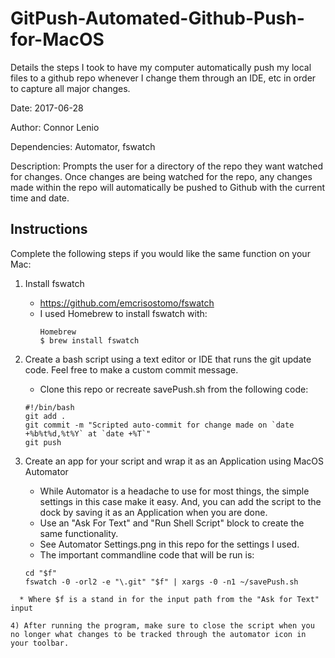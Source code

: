 # GitPush-Automated-Github-Push-for-MacOS
Details the steps I took to have my computer automatically push my local files to a github repo whenever I change them through an IDE, etc in order to capture all major changes.

Date: 2017-06-28

Author: Connor Lenio

Dependencies: Automator, fswatch

Description: Prompts the user for a directory of the repo they want watched for changes. Once changes are being watched for the repo, any changes made within the repo will automatically be pushed to Github with the current time and date.

## Instructions
Complete the following steps if you would like the same function on your Mac:

1) Install fswatch
    * https://github.com/emcrisostomo/fswatch
    * I used Homebrew to install fswatch with:
      ```
      Homebrew
      $ brew install fswatch
      ```

2) Create a bash script using a text editor or IDE that runs the git update code. Feel free to make a custom commit message.
    * Clone this repo or recreate savePush.sh from the following code:
    ```
    #!/bin/bash
    git add .
    git commit -m "Scripted auto-commit for change made on `date +%b%t%d,%t%Y` at `date +%T`"
    git push
    ```
    
3) Create an app for your script and wrap it as an Application using MacOS Automator
    * While Automator is a headache to use for most things, the simple settings in this case make it easy. And, you can add the script to the dock by saving it as an Application when you are done.
    * Use an "Ask For Text" and "Run Shell Script" block to create the same functionality.
    * See Automator Settings.png in this repo for the settings I used.
    * The important commandline code that will be run is:
    ```
    cd "$f"
	fswatch -0 -orl2 -e "\.git" "$f" | xargs -0 -n1 ~/savePush.sh
  ```
    * Where $f is a stand in for the input path from the "Ask for Text" input
    
4) After running the program, make sure to close the script when you no longer what changes to be tracked through the automator icon in your toolbar.
